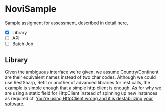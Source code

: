 # NoviSample

Sample assigment for assessment, described in detail [here][assigment],

- [X] Library
- [ ] API
- [ ] Batch Job

## Library

Given the ambiguous interface we're given, we assume Country/Continent are their equivalent names instead of two char codes.
Although we could use RestSharp, Refit or another of advanced libraries for rest calls, the example is simple enough that a simple http client is enough. As for why we are using a static field for HttpClient instead of spinning up new instances as required cf. [You're using HttpClient wrong and it is destabilizing your software][httpClient].

[assigment]: assigment.pdf
[httpClient]: https://aspnetmonsters.com/2016/08/2016-08-27-httpclientwrong/
